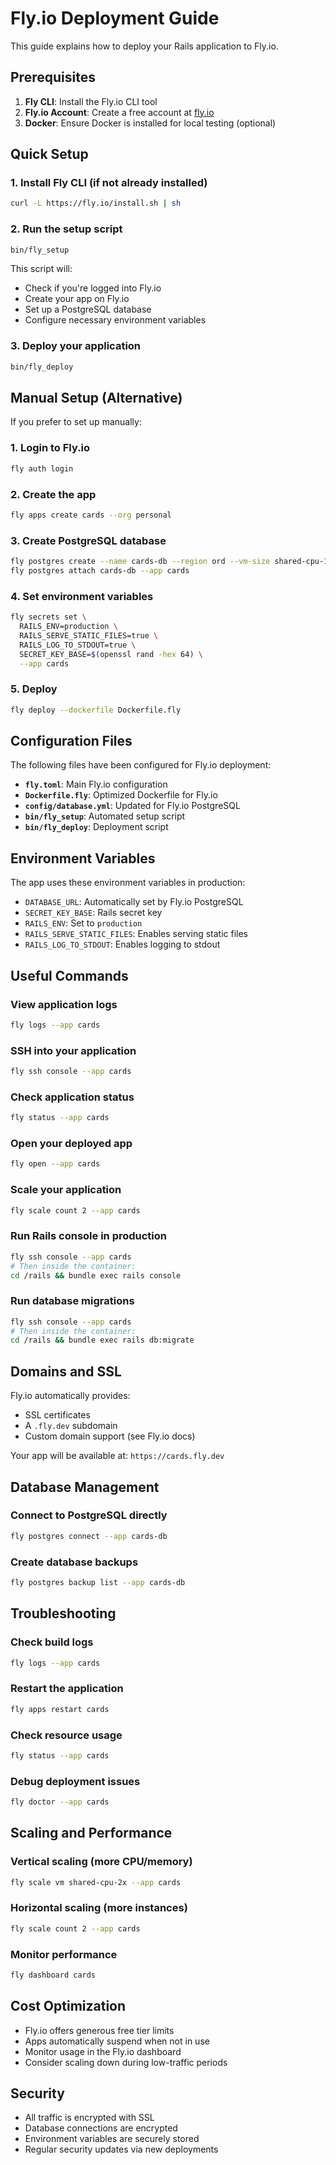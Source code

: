 # Fly.io Deployment Guide

This guide explains how to deploy your Rails application to Fly.io.

## Prerequisites

1. **Fly CLI**: Install the Fly.io CLI tool
2. **Fly.io Account**: Create a free account at [fly.io](https://fly.io)
3. **Docker**: Ensure Docker is installed for local testing (optional)

## Quick Setup

### 1. Install Fly CLI (if not already installed)

```bash
curl -L https://fly.io/install.sh | sh
```

### 2. Run the setup script

```bash
bin/fly_setup
```

This script will:
- Check if you're logged into Fly.io
- Create your app on Fly.io
- Set up a PostgreSQL database
- Configure necessary environment variables

### 3. Deploy your application

```bash
bin/fly_deploy
```

## Manual Setup (Alternative)

If you prefer to set up manually:

### 1. Login to Fly.io

```bash
fly auth login
```

### 2. Create the app

```bash
fly apps create cards --org personal
```

### 3. Create PostgreSQL database

```bash
fly postgres create --name cards-db --region ord --vm-size shared-cpu-1x --volume-size 1
fly postgres attach cards-db --app cards
```

### 4. Set environment variables

```bash
fly secrets set \
  RAILS_ENV=production \
  RAILS_SERVE_STATIC_FILES=true \
  RAILS_LOG_TO_STDOUT=true \
  SECRET_KEY_BASE=$(openssl rand -hex 64) \
  --app cards
```

### 5. Deploy

```bash
fly deploy --dockerfile Dockerfile.fly
```

## Configuration Files

The following files have been configured for Fly.io deployment:

- **`fly.toml`**: Main Fly.io configuration
- **`Dockerfile.fly`**: Optimized Dockerfile for Fly.io
- **`config/database.yml`**: Updated for Fly.io PostgreSQL
- **`bin/fly_setup`**: Automated setup script
- **`bin/fly_deploy`**: Deployment script

## Environment Variables

The app uses these environment variables in production:

- `DATABASE_URL`: Automatically set by Fly.io PostgreSQL
- `SECRET_KEY_BASE`: Rails secret key
- `RAILS_ENV`: Set to `production`
- `RAILS_SERVE_STATIC_FILES`: Enables serving static files
- `RAILS_LOG_TO_STDOUT`: Enables logging to stdout

## Useful Commands

### View application logs
```bash
fly logs --app cards
```

### SSH into your application
```bash
fly ssh console --app cards
```

### Check application status
```bash
fly status --app cards
```

### Open your deployed app
```bash
fly open --app cards
```

### Scale your application
```bash
fly scale count 2 --app cards
```

### Run Rails console in production
```bash
fly ssh console --app cards
# Then inside the container:
cd /rails && bundle exec rails console
```

### Run database migrations
```bash
fly ssh console --app cards
# Then inside the container:
cd /rails && bundle exec rails db:migrate
```

## Domains and SSL

Fly.io automatically provides:
- SSL certificates
- A `.fly.dev` subdomain
- Custom domain support (see Fly.io docs)

Your app will be available at: `https://cards.fly.dev`

## Database Management

### Connect to PostgreSQL directly
```bash
fly postgres connect --app cards-db
```

### Create database backups
```bash
fly postgres backup list --app cards-db
```

## Troubleshooting

### Check build logs
```bash
fly logs --app cards
```

### Restart the application
```bash
fly apps restart cards
```

### Check resource usage
```bash
fly status --app cards
```

### Debug deployment issues
```bash
fly doctor --app cards
```

## Scaling and Performance

### Vertical scaling (more CPU/memory)
```bash
fly scale vm shared-cpu-2x --app cards
```

### Horizontal scaling (more instances)
```bash
fly scale count 2 --app cards
```

### Monitor performance
```bash
fly dashboard cards
```

## Cost Optimization

- Fly.io offers generous free tier limits
- Apps automatically suspend when not in use
- Monitor usage in the Fly.io dashboard
- Consider scaling down during low-traffic periods

## Security

- All traffic is encrypted with SSL
- Database connections are encrypted
- Environment variables are securely stored
- Regular security updates via new deployments
